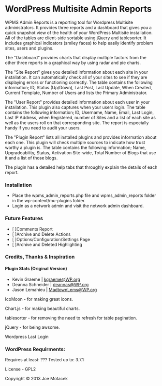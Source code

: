 WordPress Multisite Admin Reports
=================================

WPMS Admin Reports is a reporting tool for Wordpress Multisite administrators.  It provides three reports and a dashboard that gives you a quick snapshot view of the health of your WordPress Multisite installation.  All of the tables are client-side sortable using jQuery and tablesorter.  It includes graphical indicators (smiley faces) to help easily identify problem sites, users and plugins.  

The "Dashboard" provides charts that display multiple factors from the other three reports in a graphical way by using radar and pie charts.

The "Site Report" gives you detailed information about each site in your installation.  It can automatically check all of your sites to see if they are displaying errors or functioning correctly.  The table contains the following information; ID, Status (Up/Down), Last Post, Last Update, When Created, Current Template, Number of Users and lists the Primary Administrator.

The "User Report" provides detailed information about each user in your installation.  This plugin also captures when your users login.  The table contains the following information; ID, Username, Name, Email, Last Login, Last IP Address, when Registered, number of Sites and a list of each site as well as the users roll on that corresponding site.  The report is especially handy if you need to audit your users.

The "Plugin Report" lists all installed plugins and provides information about each one.  This plugin will check multiple sources to indicate how trust worthy a plugin is.  The table contains the following information; Name, Upgradeability, Status, Activation Site-wide, Total Number of Blogs that use it and a list of those blogs.  

The plugin has a detailed help tabs that throughly explain the details of each report.  

### Installation ###

 - Place the wpms_admin_reports.php file and wpms_admin_reports folder in the wp-content/mu-plugins folder.
 - Login as a network admin and visit the network admin dashboard. 

### Future Features ###

 - [ ]Comments Report
 - [ ]Archive and Delete Actions
 - [ ]Options/Configuration/Settings Page
 - [ ]Archive and Deleted Highlighting


### Credits, Thanks & Inspiration ###

#### Plugin Stats (Original Version) #####

 - Kevin Graeme | kgraeme@WP.org
 - Deanna Schneider | deannas@WP.org
 - Jason Lemahieu | MadtownLems@WP.org

IcoMoon - for making great icons.

Chart.js - for making beautiful charts.

tablesorter - for removing the need to refresh for table pagination.

jQuery - for being awsome.

Wordpress Last Login

### WordPress Requirments: ###
Requires at least: ???
Tested up to: 3.7.1

License - GPL2

Copyright © 2013 Joe Motacek
